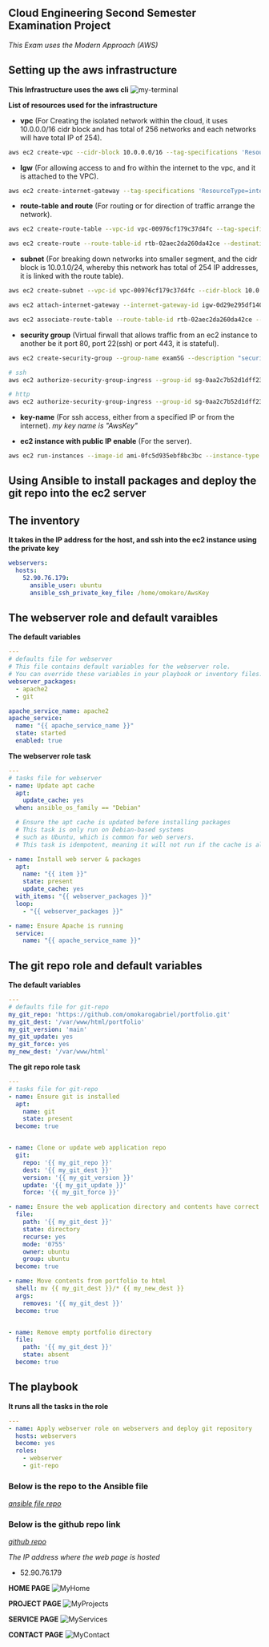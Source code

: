 ## **Cloud Engineering Second Semester Examination Project**

_This Exam uses the Modern Approach (AWS)_

## **Setting up the aws infrastructure**

**This Infrastructure uses the aws cli**
![my-terminal](./aws-configure.png)

**List of resources used for the infrastructure**

- **vpc** (For Creating the isolated network within the cloud, it uses 10.0.0.0/16 cidr block and has total of 256 networks and each networks will have total IP of 254).

```bash
aws ec2 create-vpc --cidr-block 10.0.0.0/16 --tag-specifications 'ResourceType=vpc, Tags=[{Key=Name, Value=MyVPC}]'
```

- **Igw** (For allowing access to and fro within the internet to the vpc, and it is attached to the VPC).

```bash
aws ec2 create-internet-gateway --tag-specifications 'ResourceType=internet-gateway, Tags=[{Key=Name, Value=MyIGW}]'
```

- **route-table and route** (For routing or for direction of traffic arrange the network).

```bash
aws ec2 create-route-table --vpc-id vpc-00976cf179c37d4fc --tag-specification 'ResourceType=route-table, Tags=[{Key=Name, Value=MyPublicRouteTable}]'

aws ec2 create-route --route-table-id rtb-02aec2da260da42ce --destination-cidr-block 0.0.0.0/0 --gateway-id igw-0d29e295df140798f
```

- **subnet** (For breaking down networks into smaller segment, and the cidr block is 10.0.1.0/24, whereby this network has total of 254 IP addresses, it is linked with the route table).

```bash
aws ec2 create-subnet --vpc-id vpc-00976cf179c37d4fc --cidr-block 10.0.1.0/24 --region us-east-1 --tag-specification

aws ec2 attach-internet-gateway --internet-gateway-id igw-0d29e295df140798f --vpc-id vpc-00976cf179c37d4fc

aws ec2 associate-route-table --route-table-id rtb-02aec2da260da42ce --subnet-id subnet-0130bb2b3a6b76ab1 --region us-east-1
```

- **security group** (Virtual firwall that allows traffic from an ec2 instance to another be it port 80, port 22(ssh) or port 443, it is stateful).

```bash
aws ec2 create-security-group --group-name examSG --description "security group for ec2 instances" --vpc-id vpc-00976cf179c37d4fc

# ssh
aws ec2 authorize-security-group-ingress --group-id sg-0aa2c7b52d1dff232 --protocol tcp --port 22 --cidr 0.0.0.0/0

# http
aws ec2 authorize-security-group-ingress --group-id sg-0aa2c7b52d1dff232 --protocol tcp --port 80 --cidr 0.0.0.0/0
```

- **key-name** (For ssh access, either from a specified IP or from the internet).
*my key name is "AwsKey"*

- **ec2 instance with public IP enable** (For the server).

```bash
aws ec2 run-instances --image-id ami-0fc5d935ebf8bc3bc --instance-type t2.micro --key-name AwsKey --subnet-id subnet-0130bb2b3a6b76ab1 --security-group-ids sg-0aa2c7b52d1dff232 --associate-public-ip-address --tag-specifications 'ResourceType=instance,Tags=[{Key=Name,Value=MyServer}]' 
```

<!-- ## **Installing the packages and setting up the server**

_I have successfully ssh into my ec2_

```bash
ssh -i AwsKey ubuntu@52.90.76.179
```

_Instaling the packages_

```bash

# Update package library
sudo apt update

# Install Apache2 web server
sudo apt install apache2 -y

# Enable Apache2 to start on boot
sudo systemctl enable apache2

# Start Apache2 service
sudo systemctl start apache2

# Check Apache2 service status
sudo systemctl status apache2


# the aws has handled the firwall for us, so we dont need to install or enable ufw

# navigate into the directory
cd /var/www/html
git clone https://github.com/omokarogabriel/portfolio.git

``` -->


## **Using Ansible to install packages and deploy the git repo into the ec2 server**

## **The inventory**
**It takes in the IP address for the host, and ssh into the ec2 instance using the private key**
```yml
webservers:
  hosts:
    52.90.76.179:
      ansible_user: ubuntu
      ansible_ssh_private_key_file: /home/omokaro/AwsKey
```

## **The webserver role and default varaibles**

**The default variables**
```yml
---
# defaults file for webserver
# This file contains default variables for the webserver role.
# You can override these variables in your playbook or inventory files.
webserver_packages:
  - apache2
  - git

apache_service_name: apache2
apache_service: 
  name: "{{ apache_service_name }}"
  state: started
  enabled: true  
```

**The webserver role task**
```yml
---
# tasks file for webserver
- name: Update apt cache
  apt:
    update_cache: yes
  when: ansible_os_family == "Debian"

  # Ensure the apt cache is updated before installing packages
  # This task is only run on Debian-based systems
  # such as Ubuntu, which is common for web servers.
  # This task is idempotent, meaning it will not run if the cache is already up to date.

- name: Install web server & packages
  apt:
    name: "{{ item }}"
    state: present
    update_cache: yes
  with_items: "{{ webserver_packages }}"
  loop:
    - "{{ webserver_packages }}"

- name: Ensure Apache is running
  service:
    name: "{{ apache_service_name }}"
```


## **The git repo role and default variables**

**The default variables**
```yml
---
# defaults file for git-repo
my_git_repo: 'https://github.com/omokarogabriel/portfolio.git'
my_git_dest: '/var/www/html/portfolio'
my_git_version: 'main'
my_git_update: yes
my_git_force: yes
my_new_dest: '/var/www/html'
```

**The git repo role task**
```yml
---
# tasks file for git-repo
- name: Ensure git is installed
  apt:
    name: git
    state: present
  become: true


- name: Clone or update web application repo
  git:
    repo: '{{ my_git_repo }}'
    dest: '{{ my_git_dest }}'
    version: '{{ my_git_version }}'
    update: '{{ my_git_update }}'
    force: '{{ my_git_force }}'

- name: Ensure the web application directory and contents have correct permissions
  file:
    path: '{{ my_git_dest }}'
    state: directory
    recurse: yes
    mode: '0755'
    owner: ubuntu
    group: ubuntu
  become: true

- name: Move contents from portfolio to html
  shell: mv {{ my_git_dest }}/* {{ my_new_dest }}
  args:
    removes: '{{ my_git_dest }}'
  become: true


- name: Remove empty portfolio directory
  file:
    path: '{{ my_git_dest }}'
    state: absent
  become: true
```


## **The playbook**
**It runs all the tasks in the role**
```yml
---
- name: Apply webserver role on webservers and deploy git repository
  hosts: webservers
  become: yes
  roles:
    - webserver
    - git-repo
```



### **Below is the repo to the Ansible file**
*[ansible file repo](https://github.com/omokarogabriel/my-first-static-inv-ansible)*

### **Below is the github repo link**
*[github repo](https://github.com/omokarogabriel/portfolio)*

<!-- paste the ip address in the browser -->
*The IP address where the web page is hosted*
- 52.90.76.179

<!-- image of my web page -->

<!-- ```html
<img src="./exam.png" alt="Diagram" width="400" />
``` -->
**HOME PAGE**
![MyHome](./home.png)

<!-- **ABOUT PAGE**
![MyImage](./about.png) -->

**PROJECT PAGE**
![MyProjects](./projects.png)

**SERVICE PAGE**
![MyServices](./services.png)

**CONTACT PAGE**
![MyContact](./contact.png)
